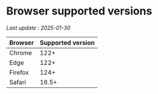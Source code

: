 # Browser supported versions

*Last update : 2025-01-30*

Browser | Supported version
------------ | -------------
Chrome | 122+
Edge | 122+
Firefox | 124+
Safari | 16.5+
